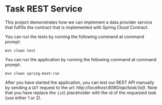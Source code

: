 # Task REST Service

This project demonstrates how we can implement a data provider service that
fulfills the contract that is implemented with Spring Cloud Contract.

You can run the tests by running the following command at command prompt:

    mvn clean test

You can run the application by running the following command at command prompt:

    mvn clean spring-boot:run
    
After you have started the application, you can test our REST API manually 
by sending a `GET` request to the url: _http://localhost:8080/api/task/{id}_. 
Note that you have replace the `{id}` placeholder with the id of the requested
task (use either 1 or 2).
        